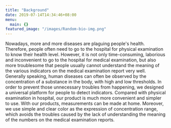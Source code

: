 ```yaml
---
title: "Background"
date: 2019-07-14T14:34:46+08:00
menu:
  main: {}
featured_image: "/images/Random-bio-img.png"
---
```


Nowadays, more and more diseases are plaguing people's health. Therefore, people often need to go to the hospital for physical examination to know their health level. However, it is not only time-consuming, laborious and inconvenient to go to the hospital for medical examination, but also more troublesome that people usually cannot understand the meaning of the various indicators on the medical examination report very well. Generally speaking, human diseases can often be observed by the concentration of a substance in the body, with high and low thresholds. In order to prevent those unnecessary troubles from happening, we designed a universal platform for people to detect indicators. Compared with physical examination in hospital, our product is much more convenient and simpler to use. With our products, measurements can be made at home. Moreover, we use simple and clear color as the expression of concentration range, which avoids the troubles caused by the lack of understanding the meaning of the numbers on the medical examination reports.